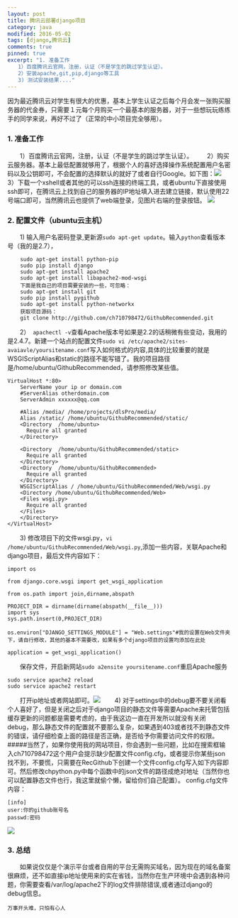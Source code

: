 ```yaml
---
layout: post
title: 腾讯云部署django项目
category: java
modified: 2016-05-02
tags: [django,腾讯云]
comments: true
pinned: true
excerpt: "1. 准备工作
　　1）百度腾讯云官网，注册，认证（不是学生的跳过学生认证）。
　　2）安装apache,git,pip,django等工具
　　3) 测试安装结果...."
---
```

因为最近腾讯云对学生有很大的优惠，基本上学生认证之后每个月会发一张购买服务器的代金券，只需要１元每个月购买一个最基本的服务器，对于一些想玩玩练练手的同学来说，再好不过了（正常的中小项目完全够用）。
### 1. 准备工作
　　1）百度腾讯云官网，注册，认证（不是学生的跳过学生认证）。
　　2）购买云服务器。基本上最低配置就够用了，根据个人的喜好选择操作系统配置用户名密码以及公钥即可，不会配置的选择默认的就好了或者自行Google。如下图：![](http://i.imgur.com/gW14Pbx.png)
　　3）下载一个xshell或者其他的可以ssh连接的终端工具，或者ubuntu下直接使用ssh即可，在腾讯云上找到自己的服务器的IP地址填入进去建立链接，默认使用22号端口即可，当然腾讯云也提供了web端登录，见图片右端的登录按钮。
![](http://i.imgur.com/4Ee2ei8.png)
　　

### 2. 配置文件（ubuntu云主机）
　　1) 输入用户名密码登录,更新源```sudo apt-get update```。输入`python`查看版本号（我的是2.7），
```
    sudo apt-get install python-pip
    sudo pip install django
    sudo apt-get install apache2
    sudo apt-get install libapache2-mod-wsgi
    下面是我自己的项目需要安装的一些，可忽略：
    sudo apt-get install git
    sudo pip install pygithub
    sudo apt-get install python-networkx
    获取项目源码：
    git clone http://github.com/ch710798472/GithubRecommended.git 
```
　　2）` apachectl -v`查看Apache版本号如果是2.2的话稍微有些变动，我用的是2.4.7。新建一个站点的配置文件`sudo vi /etc/apache2/sites-avaiavle/yoursitename.conf`写入如何格式的内容,具体的比较重要的就是WSGIScriptAlias和static的路径不能写错了。我的项目路径是/home/ubuntu/GithubRecommended，请参照修改某些值。
```
VirtualHost *:80>
    ServerName your ip or domain.com 
    #ServerAlias otherdomain.com 
    ServerAdmin xxxxxx@qq.com

    #Alias /media/ /home/projects/dlsPro/media/
    Alias /static/ /home/ubuntu/GithubRecommended/static/
    <Directory  /home/ubuntu>
      Require all granted
    </Directory>

    <Directory  /home/ubuntu/GithubRecommended/static>
      Require all granted
    </Directory>
    <Directory  /home/ubuntu/GithubRecommended>
      Require all granted
    </Directory>
    WSGIScriptAlias / /home/ubuntu/GithubRecommended/Web/wsgi.py
    <Directory /home/ubuntu/GithubRecommended/Web>
    <Files wsgi.py>
      Require all granted
    </Files>
    </Directory>
</VirtualHost>

```
　　3) 修改项目下的文件wsgi.py，`vi /home/ubuntu/GithubRecommended/Web/wsgi.py`,添加一些内容，关联Apache和django项目，最后文件内容如下：
```
import os

from django.core.wsgi import get_wsgi_application

from os.path import join,dirname,abspath

PROJECT_DIR = dirname(dirname(abspath(__file__)))
import sys
sys.path.insert(0,PROJECT_DIR)

os.environ["DJANGO_SETTINGS_MODULE"] = "Web.settings"#我的设置在Web文件夹下，请自行修改，其他的基本不需要改，如果有多个django项目的设置均添加在此处

application = get_wsgi_application()
```
　　保存文件，开启新网站`sudo a2ensite yoursitename.conf`重启Apache服务
```
sudo service apache2 reload
sudo service apache2 restart
```
　　打开ip地址或者网站即可。![](http://i.imgur.com/Hx2m03B.png)
　　4) 对于settings中的debug要不要关闭看个人喜好了，但是关闭之后对于django项目的静态文件等需要Apache来托管包括缓存更新的问题都是需要考虑的，由于我这边一直在开发所以就没有关闭debug，那么静态文件的配置就不要那么复杂，如果遇到403或者找不到静态文件的错误，请仔细检查上面的路径是否正确，是否给予你需要访问文件的权限。
#####当然了，如果你使用我的网站项目，你会遇到一些问题，比如在搜索框输入ch710798472这个用户会提示缺少配置文件config.cfg，或者提示你某些json找不到，不要慌，只需要在RecGithub下创建一个文件config.cfg写入如下内容即可。然后修改chpython.py中每个函数中的json文件的路径成绝对地址（当然你也可以配置静态文件也行，我这里就偷个懒，留给你们自己配置）。
config.cfg文件内容：
```
[info]
user:你的github账号名
passwd:密码
```
![](http://i.imgur.com/dPSqqew.png)

### 3. 总结
　　如果说仅仅是个演示平台或者自用的平台无需购买域名，因为现在的域名备案很麻烦，还不如直接ip地址使用来的实在省钱，当然你在生产环境中会遇到各种问题，你需要查看/var/log/apache2下的log文件排除错误,或者通过django的debug信息。
```
万事开头难，只怕有心人
```